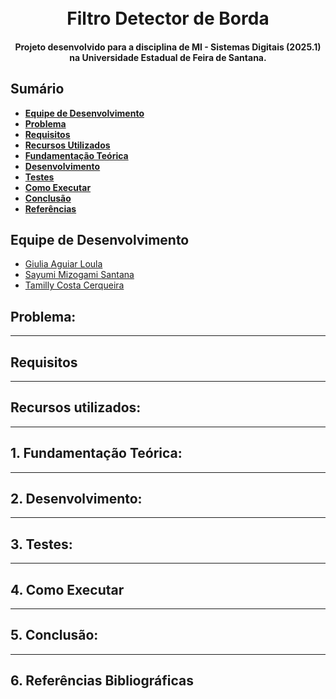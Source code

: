 <h1 align="center">
<br>Filtro Detector de Borda
</h1>

<h4 align="center">
Projeto desenvolvido para a disciplina de MI - Sistemas Digitais (2025.1) na Universidade Estadual de Feira de Santana.
</h4>

<h2 id="sumario">Sumário</h2>
<ul>
  <li><a href="#equipe"><b>Equipe de Desenvolvimento</b></a></li>
  <li><a href="#problema"><b>Problema</b></a></li>
  <li><a href="#requisitos"><b>Requisitos</b></a></li>
  <li><a href="#recursos"><b>Recursos Utilizados</b></a></li>
  <li><a href="#fundamentacao"><b>Fundamentação Teórica</b></a></li>
  <li><a href="#desenvolvimento"><b>Desenvolvimento</b></a></li>
  <li><a href="#testes"><b>Testes</b></a></li>
  <li><a href="#execucao"><b>Como Executar</b></a></li>
  <li><a href="#conclusao"><b>Conclusão</b></a></li>
  <li><a href="#referencias"><b>Referências</b></a></li>
</ul> 

<h2 id="equipe">Equipe de Desenvolvimento</h2>
<ul>
  <li><a href="https://github.com/Giu-11" target="_blank">Giulia Aguiar Loula</a></li>
  <li><a href="https://github.com/Mizogamii" target="_blank">Sayumi Mizogami Santana</a></li>
  <li><a href="https://github.com/tamillycosta" target="_blank">Tamilly Costa Cerqueira</a></li>
</ul>

<h2 id="problema">Problema: </h2>


---
<h2 id="requisitos">Requisitos</h2>

---
<h2 id="recursos">Recursos utilizados: </h2>


---
<h2 id="fundamentacao">1. Fundamentação Teórica: </h2>

---
<h2 id="desenvolvimento">2. Desenvolvimento: </h2>

---
<h2 id="testes">3. Testes: </h2>

---

<h2 id="execucao">4. Como Executar</h2>

---
<h2 id="conclusao">5. Conclusão:</h2>

---
<h2 id="referencias">6. Referências Bibliográficas</h2>
